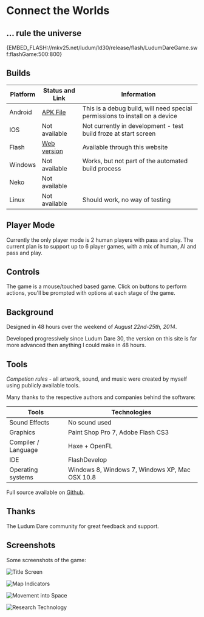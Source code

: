 Connect the Worlds
==================

... rule the universe
------------------

{EMBED_FLASH://mkv25.net/ludum/ld30/release/flash/LudumDareGame.swf:flashGame:500:800}

Builds
------

| Platform     | Status and Link           | Information                                                                  |
| ------------ | ------------------------- | ---------------------------------------------------------------------------- |
| Android      | [APK File][Android]  | This is a debug build, will need special permissions to install on a device  |
| IOS          | Not available             | Not currently in development - test build froze at start screen              |
| Flash        | [Web version][Flash]      | Available through this website                                               |
| Windows      | Not available             | Works, but not part of the automated build process                           |
| Neko         | Not available             |                                                                              |
| Linux        | Not available             | Should work, no way of testing                                               |

[Android]: http://mkv25.net/ludum/ld30/release/android/LudumDareGame-debug.apk
[Flash]: http://mkv25.net/ludum/ld30/preview/

Player Mode
-----------

Currently the only player mode is 2 human players with pass and play. The current plan is to support up to 6 player games, with a mix of human, AI and pass and play.

Controls
--------

The game is a mouse/touched based game. Click on buttons to perform actions, you'll be prompted with options at each stage of the game.

Background
----------

Designed in 48 hours over the weekend of *August 22nd-25th, 2014*.

Developed progressively since Ludum Dare 30, the version on this site is far more advanced then anything I could make in 48 hours.

Tools
-----

*Competion rules* - all artwork, sound, and music were created by myself using publicly available tools.

Many thanks to the respective authors and companies behind the software:

| Tools               | Technologies                                   |
| ------------------- | ---------------------------------------------- |
| Sound Effects       | No sound used                                  |
| Graphics            | Paint Shop Pro 7, Adobe Flash CS3              |
| Compiler / Language | Haxe + OpenFL                                  |
| IDE                 | FlashDevelop                                   |
| Operating systems   | Windows 8, Windows 7, Windows XP, Mac OSX 10.8 |

Full source available on [Github](https://github.com/Markavian/LD30).


Thanks
------

The Ludum Dare community for great feedback and support.

Screenshots
-----------

Some screenshots of the game:

![Title Screen](http://mkv25.net/ludum/ld30/preview/screenshots/screenshot_01_title_screen.png)

![Map Indicators](http://mkv25.net/ludum/ld30/preview/screenshots/screenshot_02_map-indicators.png)

![Movement into Space](http://mkv25.net/ludum/ld30/preview/screenshots/screenshot_03_movement-into-space.png)

![Research Technology](http://mkv25.net/ludum/ld30/preview/screenshots/screenshot_04_research-technology.png)